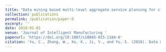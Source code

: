 ```yaml
---
title: "Data mining based multi-level aggregate service planning for cloud manufacturing"
collection: publications
permalink: /publication/paper-6
excerpt: ''
date: 2018-01-01
venue: 'Journal of Intelligent Manufacturing '
paperurl: 'https://doi.org/10.1007/s10845-015-1184-8'
citation: 'Yu, C., Zhang, W., Xu, X., Ji, Y., and Yu, S. (2018). Data mining based multi-level aggregate service planning for cloud manufacturing. <i>Journal of Intelligent Manufacturing<i>, 29(6), 1351 – 1361.'
---
```

